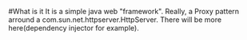 #What is it
It is a simple java web "framework". Really, a Proxy pattern arround a com.sun.net.httpserver.HttpServer. 
There will be more here(dependency injector for example).
